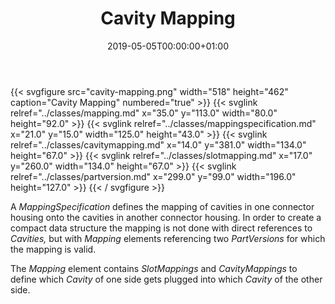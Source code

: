 ﻿---
title: Cavity Mapping
toc: false
type: specs
date: "2019-05-05T00:00:00+01:00"
draft: false
menu:
  vec120:
    identifier: description-of-components/cavity-mapping    
    parent: description-of-components
    weight: 1003008 

# Prev/next pager order (if `docs_section_pager` enabled in `params.toml`)
weight: 1003008
---
{{< svgfigure src="cavity-mapping.png" width="518" height="462" caption="Cavity Mapping" numbered="true" >}}
  {{< svglink relref="../classes/mapping.md" x="35.0" y="113.0" width="80.0" height="92.0" >}}
  {{< svglink relref="../classes/mappingspecification.md" x="21.0" y="15.0" width="125.0" height="43.0" >}}
  {{< svglink relref="../classes/cavitymapping.md" x="14.0" y="381.0" width="134.0" height="67.0" >}}
  {{< svglink relref="../classes/slotmapping.md" x="17.0" y="260.0" width="134.0" height="67.0" >}}
  {{< svglink relref="../classes/partversion.md" x="299.0" y="99.0" width="196.0" height="127.0" >}}
{{< / svgfigure >}}
<html>   <head>     </head>   <body>     <p> A <i>MappingSpecification </i>defines the mapping of cavities in one connector housing onto the cavities in another connector housing. In order to create a compact data structure the mapping is not done with direct references to <i>Cavities, </i>but with <i>Mapping</i> elements referencing two <i>PartVersions </i>for which the mapping is valid.     </p>      <p> The <i>Mapping</i> element contains <i>SlotMappings</i> and <i>CavityMappings </i>to define which <i>Cavity</i> of one side gets plugged into which <i>Cavity</i> of the other side.      </p>    </body> </html> 
